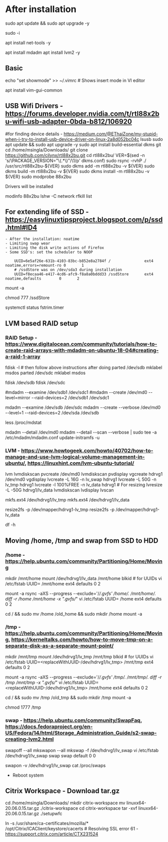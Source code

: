 # After installation
sudo apt update && sudo apt upgrade -y

sudo -i

apt install net-tools -y

apt install mdadm
apt install lvm2 -y

## Basic
echo "set showmode" >> ~/.vimrc	# Shows insert mode in VI editor

apt install vim-gui-common

## USB Wifi Drivers - https://forums.developer.nvidia.com/t/rtl88x2bu-wifi-usb-adapter-0bda-b812/106920

#for finding device details - https://medium.com/@EThaiZone/my-stupid-when-i-try-to-install-usb-device-driver-on-linux-2a8d052bc04c
lsusb
sudo apt update && sudo apt upgrade -y
sudo apt install build-essential dkms git
cd /home/msingla/Downloads/
git clone https://github.com/cilynx/rtl88x2bu.git
cd rtl88x2bu/
VER=$(sed -n 's/\PACKAGE_VERSION="\(.*\)"/\1/p' dkms.conf)
sudo rsync -rvhP ./ /usr/src/rtl88x2bu-${VER}
sudo dkms add -m rtl88x2bu -v ${VER}
sudo dkms build -m rtl88x2bu -v ${VER}
sudo dkms install -m rtl88x2bu -v ${VER}
sudo modprobe 88x2bu

Drivers will be installed

modinfo 88x2bu
lshw -C network
rfkill list



## For extending life of SSD - https://easylinuxtipsproject.blogspot.com/p/ssd.html#ID4
	- After the installation: noatime
	- Limiting swap wear
	- Limiting the disk write actions of Firefox
	- Some SSD's: set the scheduler to NOOP
	
		UUID=6e5af26e-631b-4103-83bc-b852e8a2784f /               ext4    noatime,errors=remount-ro 0       1
		# /ssdStore was on /dev/sda3 during installation
		UUID=f8ecaa46-e417-4cd6-afc9-f8a8a0bddd33 /ssdStore       ext4    noatime,defaults        0       2

mount -a

chmod 777 /ssdStore

systemctl status fstrim.timer
	
## LVM based RAID setup

### RAID Setup - https://www.digitalocean.com/community/tutorials/how-to-create-raid-arrays-with-mdadm-on-ubuntu-18-04#creating-a-raid-1-array

fdisk -l	# then follow above instructions after doing 
parted /dev/sdb mklabel msdos
parted /dev/sdc mklabel msdos

fdisk /dev/sdb
fdisk /dev/sdc

#mdadm --examine /dev/sdb1 /dev/sdc1
#mdadm --create /dev/md0 --level=mirror --raid-devices=2 /dev/sdb1 /dev/sdc1

mdadm --examine /dev/sdb /dev/sdc
mdadm --create --verbose /dev/md0 --level=1 --raid-devices=2 /dev/sda /dev/sdb

less /proc/mdstat

mdadm --detail /dev/md0
mdadm --detail --scan --verbose | sudo tee -a /etc/mdadm/mdadm.conf
update-initramfs -u


### LVM - https://www.howtogeek.com/howto/40702/how-to-manage-and-use-lvm-logical-volume-management-in-ubuntu/, https://linuxhint.com/lvm-ubuntu-tutorial/
lvm
	lvmdiskscan
	pvcreate /dev/md0
	lvmdiskscan
	pvdisplay
	vgcreate hdrvg1 /dev/md0
	vgdisplay
	lvcreate -L 16G -n lv_swap hdrvg1
	lvcreate -L 50G -n lv_tmp hdrvg1
	lvcreate -l 100%FREE -n lv_data hdrvg1
	# For resizing
		lvresize -L -50G hdrvg1/lv_data
	lvmdiskscan
	lvdisplay
	lvscan

mkfs.ext4 /dev/hdrvg1/lv_tmp
mkfs.ext4 /dev/hdrvg1/lv_data

resize2fs -p /dev/mapper/hdrvg1-lv_tmp 
resize2fs -p /dev/mapper/hdrvg1-lv_data 

df -h


## Moving /home, /tmp and swap from SSD to HDD

### /home - https://help.ubuntu.com/community/Partitioning/Home/Moving
mkdir /mnt/home
mount /dev/hdrvg1/lv_data /mnt/home
blkid		# for UUIDs
vi /etc/fstab
	UUID=<replaceWithUUID> /mnt/home	ext4	defaults        0       2

mount -a
rsync -aXS --progress --exclude='/*/.gvfs' /home/. /mnt/home/.
diff -r /home /mnt/home -x ".gvfs/*"
vi /etc/fstab
	UUID=<replaceWithUUID> /home	ext4	defaults        0       2

cd / && sudo mv /home /old_home && sudo mkdir /home
mount -a


### /tmp - https://help.ubuntu.com/community/Partitioning/Home/Moving, https://kerneltalks.com/howto/how-to-move-tmp-on-a-separate-disk-as-a-separate-mount-point/
mkdir /mnt/tmp
mount /dev/hdrvg1/lv_tmp /mnt/tmp
blkid		# for UUIDs
vi /etc/fstab
	UUID=<replaceWithUUID-/dev/hdrvg1/lv_tmp> /mnt/tmp	ext4	defaults        0       2

mount -a
rsync -aXS --progress --exclude='/*/.gvfs' /tmp/. /mnt/tmp/.
diff -r /tmp /mnt/tmp -x ".gvfs/*"
vi /etc/fstab
	UUID=<replaceWithUUID-/dev/hdrvg1/lv_tmp> /mnt/home	ext4	defaults        0       2

cd / && sudo mv /tmp /old_tmp && sudo mkdir /tmp
mount -a

chmod 1777 /tmp

### swap - https://help.ubuntu.com/community/SwapFaq, https://docs.fedoraproject.org/en-US/Fedora/14/html/Storage_Administration_Guide/s2-swap-creating-lvm2.html
swapoff --all
mkswapon --all
mkswap -f /dev/hdrvg1/lv_swap
vi /etc/fstab
	/dev/hdrvg1/lv_swap swap        swap    default              0       0

swapon -v /dev/hdrvg1/lv_swap
cat /proc/swaps


- Reboot system

## Citrix Workspace - Download tar.gz
cd /home/msingla/Downloads/
mkdir citrix-workspace
mv linuxx64-20.06.0.15.tar.gz ./citrix-workspace
cd citrix-workspace
tar -xvf linuxx64-20.06.0.15.tar.gz
./setupwfc

ln -s /usr/share/ca-certificates/mozilla/* /opt/Citrix/ICAClient/keystore/cacerts	# Resolving SSL error 61 - https://support.citrix.com/article/CTX231524


